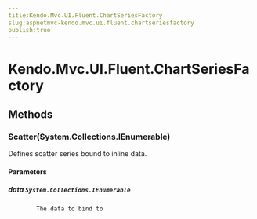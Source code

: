 ```yaml
---
title:Kendo.Mvc.UI.Fluent.ChartSeriesFactory
slug:aspnetmvc-kendo.mvc.ui.fluent.chartseriesfactory
publish:true
---
```


# Kendo.Mvc.UI.Fluent.ChartSeriesFactory

## Methods

### Scatter(System.Collections.IEnumerable)
Defines scatter series bound to inline data.

#### Parameters

##### data `System.Collections.IEnumerable`

            The data to bind to
            